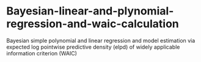 # Bayesian-linear-and-plynomial-regression-and-waic-calculation
Bayesian simple polynomial and linear regression and model estimation via expected log pointwise predictive density (elpd) of widely applicable information criterion (WAIC)

